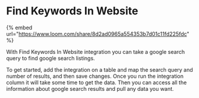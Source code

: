 # Find Keywords In Website

{% embed url="https://www.loom.com/share/8d2ad0965a554353b7d01c11fd225fdc" %}

With Find Keywords In Website integration you can take a google search query to find google search listings. &#x20;

To get started, add the integration on a table and map the search query and number of results, and then save changes. Once you run the integration column it will take some time to get the data. Then you can access all the information about google search results and pull any data you want.
